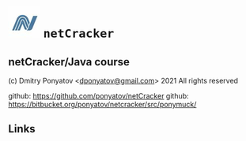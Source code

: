 #  ![logo](doc/logo.png) `netCracker`
## netCracker/Java course

(c) Dmitry Ponyatov <<dponyatov@gmail.com>> 2021 All rights reserved

github: https://github.com/ponyatov/netCracker
github: https://bitbucket.org/ponyatov/netcracker/src/ponymuck/


## Links

